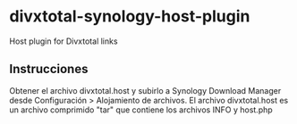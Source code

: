 divxtotal-synology-host-plugin
==============================

Host plugin for Divxtotal links

Instrucciones
-------------
Obtener el archivo divxtotal.host y subirlo a Synology Download Manager desde Configuración > Alojamiento de archivos.
El archivo divxtotal.host es un archivo comprimido "tar" que contiene los archivos INFO y host.php